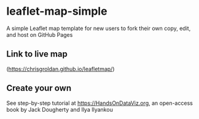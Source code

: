 # leaflet-map-simple
A simple Leaflet map template for new users to fork their own copy, edit, and host on GitHub Pages

## Link to live map
(https://chrisgroldan.github.io/leafletmap/)

## Create your own
See step-by-step tutorial at https://HandsOnDataViz.org, an open-access book by Jack Dougherty and Ilya Ilyankou
